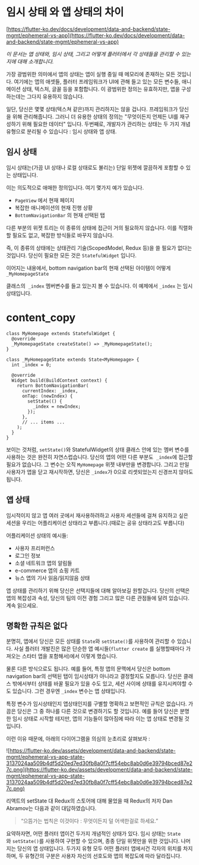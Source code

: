 # 임시 상태 와 앱 상태의 차이

[https://flutter-ko.dev/docs/development/data-and-backend/state-mgmt/ephemeral-vs-app](https://flutter-ko.dev/docs/development/data-and-backend/state-mgmt/ephemeral-vs-app)

*이 문서는 앱 상태와, 임시 상태, 그리고 어떻게 플러터에서 각 상태들을 관리할 수 있는 지에 대해 소개합니다.*

가장 광범위한 의미에서 앱의 상태는 앱이 실행 중일 때 메모리에 존재하는 모든 것입니다. 여기에는 앱의 애셋들, 플러터 프레임워크가 UI에 관해 들고 있는 모든 변수들, 애니메이션 상태, 텍스처, 글꼴 등을 포함합니다. 이 광범위한 정의는 유효하지만, 앱을 구성하는데는 그다지 유용하지 않습니다.

일단, 당신은 몇몇 상태(텍스쳐 같은)까지 관리하지는 않을 겁니다. 프레임워크가 당신을 위해 관리해줍니다. 그러니 더 유용한 상태의 정의는 "무엇이든지 언제든 UI를 재구성하기 위해 필요한 데이터" 입니다. 두번째로, 개발자가 관리하는 상태는 두 가지 개념 유형으로 분리될 수 있습니다 : 임시 상태와 앱 상태.

## 임시 상태

임시 상태는(가끔 UI 상태나 로컬 상태로도 불리는) 단일 위젯에 깔끔하게 포함할 수 있는 상태입니다.

이는 의도적으로 애매한 정의입니다. 여기 몇가지 예가 있습니다.

- `PageView` 에서 현재 페이지
- 복잡한 애니메이션의 현재 진행 상황
- `BottomNavigationBar` 의 현재 선택된 탭

다른 부분의 위젯 트리는 이 종류의 상태에 접근이 거의 필요하지 않습니다. 이를 직렬화할 필요도 없고, 복잡한 방식들로 바꾸지 않습니다.

 즉, 이 종류의 상태에는 상태관리 기술(ScopedModel, Redux 등)을 쓸 필요가 없다는 것입니다. 당신이 필요한 모든 것은 `StatefulWidget` 입니다.

 이어지는 내용에서,  bottom navigation bar의 현재 선택된 아이템이 어떻게  `_MyHomepageState`

 클래스의  `_index` 멤버변수를 들고 있는지 볼 수 있습니다. 이 예제에서 `_index` 는 임시 상태입니다.

# content_copy

```
class MyHomepage extends StatefulWidget {
  @override
  _MyHomepageState createState() => _MyHomepageState();
}

class _MyHomepageState extends State<MyHomepage> {
  int _index = 0;

  @override
  Widget build(BuildContext context) {
    return BottomNavigationBar(
      currentIndex: _index,
      onTap: (newIndex) {
        setState(() {
          _index = newIndex;
        });
      },
      // ... items ...
    );
  }
}
```

보이는 것처럼, `setState()`와 StatefulWidget의 상태 클래스 안에 있는 멤버 변수를 사용하는 것은 완전히 자연스럽습니다. 당신의 앱의 어떤 다른 부분도  `_index`에 접근할 필요가 없습니다. 그 변수는 오직 `MyHomepage` 위젯 내부만을 변경합니다. 그리고 만일 사용자가 앱을 닫고 재시작하면, 당신은 `_index`가 0으로 리셋되었는지 신경쓰지 않아도 됩니다.

## 앱 상태

임시적이지 않고 앱 여러 곳에서 재사용하려하고 사용자 세션들에 걸쳐 유지하고 싶은 세션을 우리는 어플리케이션 상태라고 부릅니다.(때로는 공유 상태라고도 부릅니다)

 어플리케이션 상태의 예시들:

- 사용자 프리퍼런스
- 로그인 정보
- 소셜 네트워크 앱의 알림들
- e-commerce 앱의 쇼핑 카트
- 뉴스 앱의 기사 읽음/읽지않음 상태

앱 상태를 관리하기 위해 당신은 선택지들에 대해 알아보길 원할겁니다. 당신의 선택은 앱의 복잡성과 속성, 당신의 팀의 이전 경험 그리고 많은 다른 관점들에 달려 있습니다. 계속 읽으세요.

## 명확한 규칙은 없다

분명히, 앱에서 당신은 모든 상태를 `State`와 `setState()`를 사용하여 관리할 수 있습니다. 사실 플러터 개발진은 많은 단순한 앱 예시들(`flutter create` 를 실행할때마다 가져오는 스타터 앱을 포함해서)에서 이렇게 했습니다.

물론 다른 방식으로도 됩니다.  예를 들어, 특정 앱의 문맥에서 당신은 bottom navigation bar의 선택된 탭이 임시상태가 아니라고 결정할지도 모릅니다. 당신은 클래스 밖에서부터 상태를 바꿀 필요가 있을 수도 있고, 세션 사이에 상태를 유지시켜야할 수도 있습니다. 그런 경우엔 `_index` 변수는 앱 상태입니다.

 특정 변수가 임시상태인지 앱상태인지를 구별할 명확하고 보편적인 규칙은 없습니다. 가끔은 당신은 그 중 하나를 다른 것으로 변경하기도 할 것입니다. 예를 들어 당신은 분명한 임시 상태로 시작할 테지만, 앱의 기능들이 많아짐에 따라 이는 앱 상태로 변경될 것입니다.

 이런 이유 때문에, 아래의 다이어그램을 의심의 눈초리로 살펴보자 : 

![https://flutter-ko.dev/assets/development/data-and-backend/state-mgmt/ephemeral-vs-app-state-3137024aa509b4df5d20ed7ed30fb8a0f7cff54ebc8ab0d6e39794bced87e27c.png](https://flutter-ko.dev/assets/development/data-and-backend/state-mgmt/ephemeral-vs-app-state-3137024aa509b4df5d20ed7ed30fb8a0f7cff54ebc8ab0d6e39794bced87e27c.png)

리액트의 setState 대 Redux의 스토어에 대해 물었을 때 Redux의 저자  Dan Abramov는 다음과 같이 대답하였습니다.  

> “으뜸가는 법칙은 이것이다 : 무엇이든지 덜 어색한걸로 하세요.”

요약하자면, 어떤 플러터 앱이건 두가지 개념적인 상태가 있다. 임시 상태는 `State`와 `setState()`를 사용하여 구현할 수 있으며, 종종 단일 위젯만을 위한 것입니다. 나머지는 당신의 앱 상태입니다. 두가지 유형 모두 어떤 플러터 앱에서건 각자의 위치를 차지하며, 두 유형간의 구분은 사용자 자신의 선호도와 앱의 복잡도에 따라 달라집니다.
